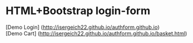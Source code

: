 # HTML+Bootstrap login-form

[Demo Login] (http://isergeich22.github.io/authform.github.io)    
[Demo Cart] (http://isergeich22.github.io/authform.github.io/basket.html)
